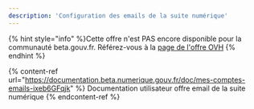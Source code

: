 ```yaml
---
description: 'Configuration des emails de la suite numérique'
---
```


{% hint style="info" %}Cette offre n'est PAS encore disponible pour la communauté beta.gouv.fr. Référez-vous à la [page de l'offre OVH](/les-outils-de-la-communaute/emails) {% endhint %}

{% content-ref url="https://documentation.beta.numerique.gouv.fr/doc/mes-comptes-emails-ixeb6GFqjk" %} Documentation utilisateur offre email de la suite numérique {% endcontent-ref %}



